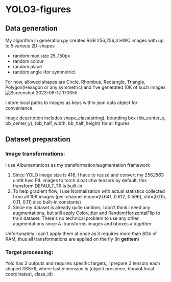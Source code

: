 # YOLO3-figures
## Data generation
My algorithm in generation.py creates RGB 256,256,3 HWC images with up to 5 various 2D-shapes

* random max size 25..150px
* random colour
* random place
* random angle (for symmetric)

For now, allowed shapes are Circle, Rhombus, Rectangle, Triangle, Polygon(Hexagon or any symmetric) and I've generated 10K of such Images
![Screenshot 2023-09-12 170355](https://github.com/Axik0/YOLO3-figures/assets/100946131/d312f430-d323-4dde-ab0a-865ae0942e66)


I store local paths to images as keys within json data object for convenience, 

image description includes shape_class(string), bounding box (bb_center_x, bb_center_y), (bb_half_width, bb_half_height) for all figures
## Dataset preparation
### Image transformations: 
I use Albumentations as my transformation/augmentation framework
1. Since YOLO image size is 416, I have to resize and convert my 256*256*3 uint8 hwc PIL images to torch dloat chw tensors by default, this transform DEFAULT_TR is built-in
2. To help gradient flow, I use Normalization with actual statistics collected from all 10K images
   (per-channel mean=[0.641, 0.612, 0.596], std=[0.115, 0.11, 0.11] also built-in constants)
4. Since my dataset is already quite random, i don't think i need any augmentations, but still apply ColorJitter and RandomHorizontalFlip to train dataset. There's no technical problem to use any other augmentations since A. transforms images and bboxes altogether

Unfortunately I can't apply them at once as it requires more than 8Gb of RAM, thus all transformations are applied on the fly (in __getitem__)

### Target processing:
Yolo has 3 outputs and requires specific targets, I prepare 3 tensors each shaped 3*S*S*6, where last dimension is (object presence, bbox(4 local coordinates), class_id)
